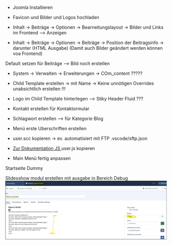 - Joomla Installieren

- Favicon und Bilder und Logos hochladen

- Inhalt -> Beiträge -> Optionen -> Bearneitungslayout ->  Bilder und Links im Frontend --> Anzeigen

- Inhalt -> Beiträge -> Optionen -> Beiträge -> Position der Beitragsinfo -> darunter (HTML Ausgabe)
   (Damit auch Bilder geändert werden können voa Frontend)

Default setzen für Beiträge --> Bild noch erstellen


- System -> Verwalten -> Erweiterungen -> COm_content  ????? 

- Child Template erstellen -> mit Name -> Keine unnötigen Overrides unabsichtlich erstellen !!!

- Logo im Child Template hinterlegen
   --> Stiky Header Fluid ???

- Kontakt erstellen für Kontaktormular

- Schlagwort erstellen --> für Kategorie Blog 

- Menü erste Uberschriften erstellen


- user.scc kopieren -> ev. automatisiert mit FTP .vscode/sftp.json

- [Zur Dokumentation JS ](../JavaScript/README.md)
user.js  kopieren


- Main Menü fertig anpassen 

Startseite Dummy


Slidesshow modul erstellen mit ausgabe in Bereich Debug
![alt text](image.png)